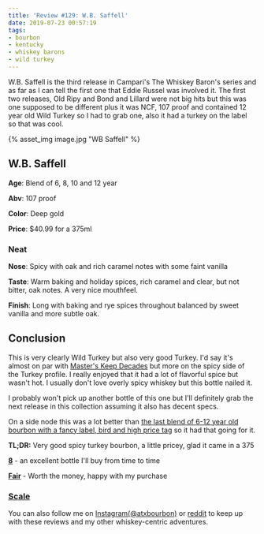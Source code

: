 ```yaml
---
title: 'Review #129: W.B. Saffell'
date: 2019-07-23 00:57:19
tags:
- bourbon
- kentucky
- whiskey barons
- wild turkey
---
```


W.B. Saffell is the third release in Campari's The Whiskey Baron's series and as far as I can tell the first one that Eddie Russel was involved it. The first two releases, Old Ripy and Bond and Lillard were not big hits but this was one supposed to be different plus it was NCF, 107 proof and contained 12 year old Wild Turkey so I had to grab one, also it had a turkey on the label so that was cool.

{% asset_img image.jpg "WB Saffell" %}

## W.B. Saffell
**Age**:  Blend of 6, 8, 10 and 12 year

**Abv**: 107 proof

**Color**: Deep gold

**Price**: $40.99 for a 375ml

### Neat
**Nose**: Spicy with oak and rich caramel notes with some faint vanilla

**Taste**: Warm baking and holiday spices, rich caramel and clear, but not bitter, oak notes. A very nice mouthfeel.

**Finish**: Long with baking and rye spices throughout balanced by sweet vanilla and more subtle oak.

## Conclusion
This is very clearly Wild Turkey but also very good Turkey. I'd say it's almost on par with [Master's Keep Decades](https://atxbourbon.com/2019/04/04/Review-101-Wild-Turkey-Master-s-Keep-Decades/) but  more on the spicy side of the Turkey profile. I really enjoyed that it had a lot of flavorful spice but wasn't hot. I usually don't love overly spicy whiskey but this bottle nailed it. 

I probably won't pick up another bottle of this one but I'll definitely grab the next release in this collection assuming it also has decent specs.

On a side node this was a lot better than [the last blend of 6-12 year old bourbon with a fancy label, bird and high price tag](https://atxbourbon.com/2019/04/23/Review-110-Kentucky-Owl-Confiscated/) so it had that going for it.

**TL;DR:** Very good spicy turkey bourbon, a little pricey, glad it came in a 375

[**8**](https://atxbourbon.com/tags/8/) - an excellent bottle I'll buy from time to time

[**Fair**](https://atxbourbon.com/tags/fair-value/) - Worth the money, happy with my purchase

### [Scale](http://atxbourbon.com/Scale/)

You can also follow me on [Instagram(@atxbourbon)](https://www.instagram.com/atxbourbon/) or [reddit](https://www.reddit.com/r/scottmotorraddrinks/) to keep up with these reviews and my other whiskey-centric adventures.

